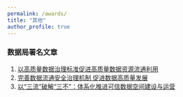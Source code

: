 ```yaml
---
permalink: /awards/
title: "其他"
author_profile: true
---
```


### 数据局署名文章
1. [以高质量数据治理标准促进高质量数据资源流通利用](https://mp.weixin.qq.com/s/YPg8zDECf8HFRoEd1708zg)
2. [完善数据流通安全治理机制 促进数据高质量发展](https://mp.weixin.qq.com/s/tnUydeOBWBE4R8oH3kPbWA)
3. [以“三流”破解“三不”：体系化推进可信数据空间建设与运营](https://mp.weixin.qq.com/s/o4U_P50Ny8SjMYuPZ5IVcA)

